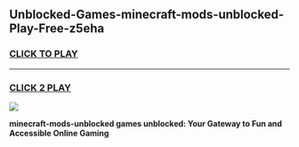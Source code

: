 
## Unblocked-Games-minecraft-mods-unblocked-Play-Free-z5eha
<h3>
<a href="https://premium76.site?title=minecraft-mods-unblocked&ref=18A">CLICK TO PLAY</a></h3>
<hr>

<h3>
<a href="https://premium76.site?title=minecraft-mods-unblocked&ref=18A">CLICK 2 PLAY</a>
  
</h3>

<a href="https://premium76.site?title=minecraft-mods-unblocked&ref=18A"><img src="https://clearcache.store/games.png"></a>


**minecraft-mods-unblocked games unblocked: Your Gateway to Fun and Accessible Online Gaming**
